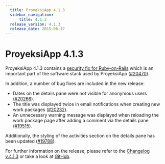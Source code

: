 ```yaml
---
  title: ProyeksiApp 4.1.3
  sidebar_navigation:
      title: 4.1.3
  release_version: 4.1.3
  release_date: 2015-06-17
---
```



# ProyeksiApp 4.1.3

ProyeksiApp 4.1.3 contains a [security fix for
Ruby-on-Rails](http://weblog.rubyonrails.org/2015/6/16/Rails-3-2-22-4-1-11-and-4-2-2-have-been-released-and-more/)
which is an important part of the software stack used by ProyeksiApp
([\#20470](https://community.proyeksi.id/work_packages/20470)).

In addition, a number of bug fixes are included in the new release:

  - Dates on the details pane were not visible for anonymous users
    ([\#20266](https://community.proyeksi.id/work_packages/20266)).
  - The title was displayed twice in email notifications when creating
    new work packages
    ([\#20232](https://community.proyeksi.id/work_packages/20232)).
  - An unnecessary warning message was displayed when reloading the work
    package page after adding a comment via the details pane
    ([\#19515](https://community.proyeksi.id/work_packages/19515)).

Additionally, the styling of the activities section on the details pane
has been updated
([\#19788](https://community.proyeksi.id/work_packages/19788)).

For further information on the release, please refer to the [Changelog
v.4.1.3](https://community.proyeksi.id/versions/733) or take a look
at [GitHub](https://github.com/opf/proyeksiapp/tree/v4.1.3).


